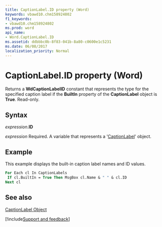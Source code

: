 ```yaml
---
title: CaptionLabel.ID property (Word)
keywords: vbawd10.chm158924802
f1_keywords:
- vbawd10.chm158924802
ms.prod: word
api_name:
- Word.CaptionLabel.ID
ms.assetid: ddbbbc0b-8f83-041b-8a80-c0600e1c5231
ms.date: 06/08/2017
localization_priority: Normal
---
```



# CaptionLabel.ID property (Word)

Returns a  **WdCaptionLabelID** constant that represents the type for the specified caption label if the **BuiltIn** property of the **CaptionLabel** object is **True**. Read-only.


## Syntax

_expression_.**ID**

_expression_ Required. A variable that represents a '[CaptionLabel](Word.CaptionLabel.md)' object.


## Example

This example displays the built-in caption label names and ID values.


```vb
For Each cl In CaptionLabels 
 If cl.BuiltIn = True Then MsgBox cl.Name & " " & cl.ID 
Next cl
```


## See also


[CaptionLabel Object](Word.CaptionLabel.md)

[!include[Support and feedback](~/includes/feedback-boilerplate.md)]